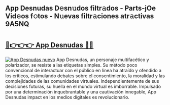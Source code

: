 ## App Desnudas D𝚎sn𝚞dos filtr𝚊dos - Parts-jOe Vid𝚎os f𝚘tos - N𝚞evas filtr𝚊ciones atr𝚊ctivas 9A5NQ

# <h2><a href="http://mbaacua.tromn.icu/?c=App+Desnudas">🔗👉👉👉 App Desnudas 🔗🔗</a></h2>

[![App Desnudas nuevo](https://i.imgur.com/pEAQMta.gif)](http://mbaacua.tromn.icu/?c=App+Desnudas)
App Desnudas, un personaje multifacético y polarizador, se resiste a las etiquetas simples. Su método poco convencional de interactuar con el público en línea ha atraído y ofendido a los críticos, estimulando debates sobre el consentimiento, la moralidad y las complejidades de las comunidades virtuales. Independientemente de sus decisiones futuras, su huella en el mundo virtual es imborrable. Impulsado por una determinación inquebrantable y una cautivación innegable, App Desnudas impact en los medios digitales es revolucionario.
